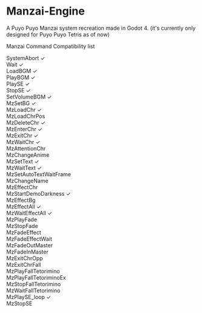 # Manzai-Engine
A Puyo Puyo Manzai system recreation made in Godot 4. (it's currently only designed for Puyo Puyo Tetris as of now)


Manzai Command Compatibility list

SystemAbort ✓ <br>
Wait ✓ <br>
LoadBGM ✓ <br>
PlayBGM ✓ <br>
PlaySE ✓ <br>
StopSE ✓ <br>
SetVolumeBGM ✓ <br>
MzSetBG ✓ <br>
MzLoadChr ✓ <br>
MzLoadChrPos <br>
MzDeleteChr ✓ <br>
MzEnterChr ✓ <br>
MzExitChr ✓ <br>
MzWaitChr ✓ <br>
MzAttentionChr  <br>
MzChangeAnime <br>
MzSetText ✓ <br>
MzWaitText ✓ <br>
MzSetAutoTextWaitFrame <br>
MzChangeName <br>
MzEffectChr <br>
MzStartDemoDarkness ✓ <br>
MzEffectBg <br>
MzEffectAll ✓ <br>
MzWaitEffectAll ✓ <br>
MzPlayFade <br>
MzStopFade <br>
MzFadeEffect <br>
MzFadeEffectWait <br>
MzFadeOutMaster <br>
MzFadeInMaster <br>
MzExitChrOpp <br>
MzExitChrFall <br>
MzPlayFallTetorimino <br>
MzPlayFallTetoriminoEx <br>
MzStopFallTetorimino <br>
MzWaitFallTetorimino <br>
MzPlaySE_loop ✓ <br>
MzStopSE <br>
